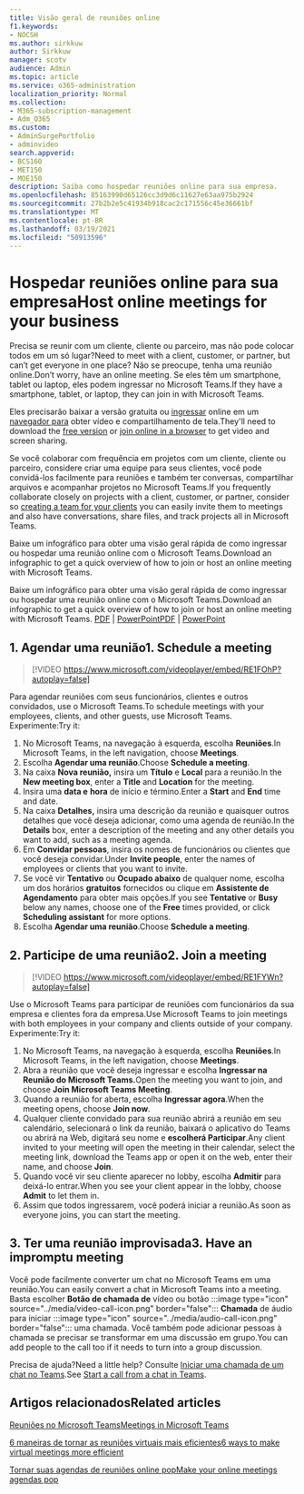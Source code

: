```yaml
---
title: Visão geral de reuniões online
f1.keywords:
- NOCSH
ms.author: sirkkuw
author: Sirkkuw
manager: scotv
audience: Admin
ms.topic: article
ms.service: o365-administration
localization_priority: Normal
ms.collection:
- M365-subscription-management
- Adm_O365
ms.custom:
- AdminSurgePortfolio
- adminvideo
search.appverid:
- BCS160
- MET150
- MOE150
description: Saiba como hospedar reuniões online para sua empresa.
ms.openlocfilehash: 85163990d65126cc3d9d6c11627e63aa975b2924
ms.sourcegitcommit: 27b2b2e5c41934b918cac2c171556c45e36661bf
ms.translationtype: MT
ms.contentlocale: pt-BR
ms.lasthandoff: 03/19/2021
ms.locfileid: "50913596"
---
```

# <a name="host-online-meetings-for-your-business"></a><span data-ttu-id="1760a-103">Hospedar reuniões online para sua empresa</span><span class="sxs-lookup"><span data-stu-id="1760a-103">Host online meetings for your business</span></span>

<span data-ttu-id="1760a-104">Precisa se reunir com um cliente, cliente ou parceiro, mas não pode colocar todos em um só lugar?</span><span class="sxs-lookup"><span data-stu-id="1760a-104">Need to meet with a client, customer, or partner, but can’t get everyone in one place?</span></span> <span data-ttu-id="1760a-105">Não se preocupe, tenha uma reunião online.</span><span class="sxs-lookup"><span data-stu-id="1760a-105">Don’t worry, have an online meeting.</span></span> <span data-ttu-id="1760a-106">Se eles têm um smartphone, tablet ou laptop, eles podem ingressar no Microsoft Teams.</span><span class="sxs-lookup"><span data-stu-id="1760a-106">If they have a smartphone, tablet, or laptop, they can join in with Microsoft Teams.</span></span>

<span data-ttu-id="1760a-107">Eles precisarão baixar a versão gratuita ou [ingressar](https://support.microsoft.com/office/6d79a648-6913-4696-9237-ed13de64ae3c) online em um [navegador para](https://support.microsoft.com/office/1613bb53-f3fa-431e-85a9-d6a91e3468c9) obter vídeo e compartilhamento de tela.</span><span class="sxs-lookup"><span data-stu-id="1760a-107">They'll need to download the [free version](https://support.microsoft.com/office/6d79a648-6913-4696-9237-ed13de64ae3c) or [join online in a browser](https://support.microsoft.com/office/1613bb53-f3fa-431e-85a9-d6a91e3468c9) to get video and screen sharing.</span></span>

<span data-ttu-id="1760a-108">Se você colaborar com frequência em projetos com um cliente, [](https://support.microsoft.com/office/11fbb083-52ee-434d-8c6e-63711fdafac7) cliente ou parceiro, considere criar uma equipe para seus clientes, você pode convidá-los facilmente para reuniões e também ter conversas, compartilhar arquivos e acompanhar projetos no Microsoft Teams.</span><span class="sxs-lookup"><span data-stu-id="1760a-108">If you frequently collaborate closely on projects with a client, customer, or partner, consider  so [creating a team for your clients](https://support.microsoft.com/office/11fbb083-52ee-434d-8c6e-63711fdafac7) you can easily invite them to meetings and also have conversations, share files, and track projects all in Microsoft Teams.</span></span>

<span data-ttu-id="1760a-109">Baixe um infográfico para obter uma visão geral rápida de como ingressar ou hospedar uma reunião online com o Microsoft Teams.</span><span class="sxs-lookup"><span data-stu-id="1760a-109">Download an infographic to get a quick overview of how to join or host an online meeting with Microsoft Teams.</span></span>

<span data-ttu-id="1760a-110">Baixe um infográfico para obter uma visão geral rápida de como ingressar ou hospedar uma reunião online com o Microsoft Teams.</span><span class="sxs-lookup"><span data-stu-id="1760a-110">Download an infographic to get a quick overview of how to join or host an online meeting with Microsoft Teams.</span></span> <span data-ttu-id="1760a-111">[PDF](https://go.microsoft.com/fwlink/?linkid=2078712)  |  [PowerPoint](https://go.microsoft.com/fwlink/?linkid=2079515)</span><span class="sxs-lookup"><span data-stu-id="1760a-111">[PDF](https://go.microsoft.com/fwlink/?linkid=2078712) | [PowerPoint](https://go.microsoft.com/fwlink/?linkid=2079515)</span></span>

## <a name="1-schedule-a-meeting"></a><span data-ttu-id="1760a-112">1. Agendar uma reunião</span><span class="sxs-lookup"><span data-stu-id="1760a-112">1. Schedule a meeting</span></span>

> [!VIDEO https://www.microsoft.com/videoplayer/embed/RE1FOhP?autoplay=false]

<span data-ttu-id="1760a-113">Para agendar reuniões com seus funcionários, clientes e outros convidados, use o Microsoft Teams.</span><span class="sxs-lookup"><span data-stu-id="1760a-113">To schedule meetings with your employees, clients, and other guests, use Microsoft Teams.</span></span> <span data-ttu-id="1760a-114">Experimente:</span><span class="sxs-lookup"><span data-stu-id="1760a-114">Try it:</span></span>

1. <span data-ttu-id="1760a-115">No Microsoft Teams, na navegação à esquerda, escolha **Reuniões**.</span><span class="sxs-lookup"><span data-stu-id="1760a-115">In Microsoft Teams, in the left navigation, choose **Meetings**.</span></span>
1. <span data-ttu-id="1760a-116">Escolha **Agendar uma reunião**.</span><span class="sxs-lookup"><span data-stu-id="1760a-116">Choose **Schedule a meeting**.</span></span>
1. <span data-ttu-id="1760a-117">Na caixa **Nova reunião,** insira um **Título** e **Local** para a reunião.</span><span class="sxs-lookup"><span data-stu-id="1760a-117">In the **New meeting box**, enter a **Title** and **Location** for the meeting.</span></span>
1. <span data-ttu-id="1760a-118">Insira uma **data e** **hora** de início e término.</span><span class="sxs-lookup"><span data-stu-id="1760a-118">Enter a **Start** and **End** time and date.</span></span>
1. <span data-ttu-id="1760a-119">Na caixa **Detalhes,** insira uma descrição da reunião e quaisquer outros detalhes que você deseja adicionar, como uma agenda de reunião.</span><span class="sxs-lookup"><span data-stu-id="1760a-119">In the **Details** box, enter a description of the meeting and any other details you want to add, such as a meeting agenda.</span></span>
1. <span data-ttu-id="1760a-120">Em **Convidar pessoas**, insira os nomes de funcionários ou clientes que você deseja convidar.</span><span class="sxs-lookup"><span data-stu-id="1760a-120">Under **Invite people**, enter the names of employees or clients that you want to invite.</span></span>
1. <span data-ttu-id="1760a-121">Se você vir **Tentativo** ou **Ocupado abaixo** de qualquer nome, escolha um dos horários **gratuitos** fornecidos ou clique em **Assistente de Agendamento** para obter mais opções.</span><span class="sxs-lookup"><span data-stu-id="1760a-121">If you see **Tentative** or **Busy** below any names, choose one of the **Free** times provided, or click **Scheduling assistant** for more options.</span></span>
1. <span data-ttu-id="1760a-122">Escolha **Agendar uma reunião**.</span><span class="sxs-lookup"><span data-stu-id="1760a-122">Choose **Schedule a meeting**.</span></span>

## <a name="2-join-a-meeting"></a><span data-ttu-id="1760a-123">2. Participe de uma reunião</span><span class="sxs-lookup"><span data-stu-id="1760a-123">2. Join a meeting</span></span>

> [!VIDEO https://www.microsoft.com/videoplayer/embed/RE1FYWn?autoplay=false]

<span data-ttu-id="1760a-124">Use o Microsoft Teams para participar de reuniões com funcionários da sua empresa e clientes fora da empresa.</span><span class="sxs-lookup"><span data-stu-id="1760a-124">Use Microsoft Teams to join meetings with both employees in your company and clients outside of your company.</span></span> <span data-ttu-id="1760a-125">Experimente:</span><span class="sxs-lookup"><span data-stu-id="1760a-125">Try it:</span></span>

1. <span data-ttu-id="1760a-126">No Microsoft Teams, na navegação à esquerda, escolha **Reuniões**.</span><span class="sxs-lookup"><span data-stu-id="1760a-126">In Microsoft Teams, in the left navigation, choose **Meetings**.</span></span>
1. <span data-ttu-id="1760a-127">Abra a reunião que você deseja ingressar e escolha **Ingressar na Reunião do Microsoft Teams.**</span><span class="sxs-lookup"><span data-stu-id="1760a-127">Open the meeting you want to join, and choose **Join Microsoft Teams Meeting**.</span></span>
1. <span data-ttu-id="1760a-128">Quando a reunião for aberta, escolha **Ingressar agora**.</span><span class="sxs-lookup"><span data-stu-id="1760a-128">When the meeting opens, choose **Join now**.</span></span>
1. <span data-ttu-id="1760a-129">Qualquer cliente convidado para sua reunião abrirá a reunião em seu calendário, selecionará o link da reunião, baixará o aplicativo do Teams ou abrirá na Web, digitará seu nome e **escolherá Participar**.</span><span class="sxs-lookup"><span data-stu-id="1760a-129">Any client invited to your meeting will open the meeting in their calendar, select the meeting link, download the Teams app or open it on the web, enter their name, and choose **Join**.</span></span>
1. <span data-ttu-id="1760a-130">Quando você vir seu cliente aparecer no lobby, escolha **Admitir** para deixá-lo entrar.</span><span class="sxs-lookup"><span data-stu-id="1760a-130">When you see your client appear in the lobby, choose **Admit** to let them in.</span></span>
1. <span data-ttu-id="1760a-131">Assim que todos ingressarem, você poderá iniciar a reunião.</span><span class="sxs-lookup"><span data-stu-id="1760a-131">As soon as everyone joins, you can start the meeting.</span></span>
 
## <a name="3-have-an-impromptu-meeting"></a><span data-ttu-id="1760a-132">3. Ter uma reunião improvisada</span><span class="sxs-lookup"><span data-stu-id="1760a-132">3. Have an impromptu meeting</span></span>

<span data-ttu-id="1760a-133">Você pode facilmente converter um chat no Microsoft Teams em uma reunião.</span><span class="sxs-lookup"><span data-stu-id="1760a-133">You can easily convert a chat in Microsoft Teams into a meeting.</span></span> Basta escolher **Botão de chamada de** vídeo ou botão :::image type="icon" source="../media/video-call-icon.png" border="false"::: **Chamada** de áudio para iniciar :::image type="icon" source="../media/audio-call-icon.png" border="false"::: uma chamada. <span data-ttu-id="1760a-135">Você também pode adicionar pessoas à chamada se precisar se transformar em uma discussão em grupo.</span><span class="sxs-lookup"><span data-stu-id="1760a-135">You can add people to the call too if it needs to turn into a group discussion.</span></span>

<span data-ttu-id="1760a-136">Precisa de ajuda?</span><span class="sxs-lookup"><span data-stu-id="1760a-136">Need a little help?</span></span> <span data-ttu-id="1760a-137">Consulte [Iniciar uma chamada de um chat no Teams](https://support.microsoft.com/office/f5138c9d-df4c-43d8-9cf6-53400c1a7798).</span><span class="sxs-lookup"><span data-stu-id="1760a-137">See [Start a call from a chat in Teams](https://support.microsoft.com/office/f5138c9d-df4c-43d8-9cf6-53400c1a7798).</span></span>

## <a name="related-articles"></a><span data-ttu-id="1760a-138">Artigos relacionados</span><span class="sxs-lookup"><span data-stu-id="1760a-138">Related articles</span></span>

[<span data-ttu-id="1760a-139">Reuniões no Microsoft Teams</span><span class="sxs-lookup"><span data-stu-id="1760a-139">Meetings in Microsoft Teams</span></span>](/microsoftteams/tutorial-meetings-in-teams)

[<span data-ttu-id="1760a-140">6 maneiras de tornar as reuniões virtuais mais eficientes</span><span class="sxs-lookup"><span data-stu-id="1760a-140">6 ways to make virtual meetings more efficient</span></span>](https://products.office.com/en-us/business/articles/6-ways-to-make-virtual-meetings-more-efficient)

[<span data-ttu-id="1760a-141">Tornar suas agendas de reuniões online pop</span><span class="sxs-lookup"><span data-stu-id="1760a-141">Make your online meetings agendas pop</span></span>](https://products.office.com/en-us/business/articles/6-ways-to-make-your-online-meeting-agendas-pop)